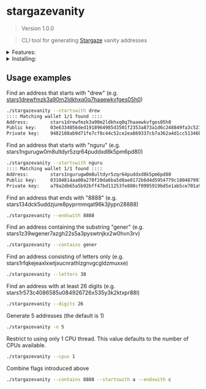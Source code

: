 # stargazevanity

<!--- Don't edit the version line below manually. Let bump2version do it for you. -->
> Version 1.0.0

> CLI tool for generating [Stargaze](https://stargaze.zone/) vanity addresses


<details>
  <summary>Features:</summary>
  
* Generate Umee bech32 vanity addresses
* Use all CPU cores
* Specify a substring that the addresses must
    * start with
    * end with
    * contain
* Set required minimum amount of letters (a-z) or digits (0-9) in the addresses
* Binaries built for Linux, macOS and Windows
  
</details>


<details>
  <summary>Installing:</summary>
  
Download the latest binary release from the [_Releases_](https://github.com/g0odlike/cosmosvanity/releases) page. 

```sh
$ go version
go version go1.17 linux/amd64
$ git clone https://github.com/Northa/cosmosvanity.git && cd cosmosvanity
$ go build -o stargazevanity ./main.go

```
  
</details>

## Usage examples
Find an address that starts with "drew" (e.g. [stars1drewfmzk3a90m2ldkhxq0q7haaewkvfges05h0](https://www.mintscan.io/stargaze/accounts/stars1drewfmzk3a90m2ldkhxq0q7haaewkvfges05h0))
```sh
./stargazevanity --startswith drew
:::: Matching wallet 1/1 found ::::
Address:        stars1drewfmzk3a90m2ldkhxq0q7haaewkvfges05h0
Public key:     03e6334056ded1918964985d3501f2353a873a1d6c248849fa3c521f7b38a65c96
Private key:    9482108ab9d71fe7cf8c44c52ce2ea869337cb7a362a4d1cc51346b504054ce1
```

Find an address that starts with "nguru" (e.g. stars1ngurugw0m8ultdyr5zqr64puddxd8k5pm6pd80)
```sh
./stargazevanity --startswith nguru
:::: Matching wallet 1/1 found ::::
Address:        stars1ngurugw0m8ultdyr5zqr64puddxd8k5pm6pd80
Public key:     03104814aa00a270f20da6ba5d8ae8172b6d4d5954779c180487997a9558041f8c
Private key:    a79a2db65a5b92bff47bd11253fe880cf0995919bd5e1ab5ce701a909c6af1b1
```

Find an address that ends with "8888" (e.g. stars134dck5uddzjure8pyprmmqat96k3jlypn28888)
```bash
./stargazevanity --endswith 8888
```

Find an address containing the substring "gener" (e.g. stars1z39wgener7azgh22s5a3pyswtnjkx2w0hvn3rv)
```bash
./stargazevanity --contains gener
```

Find an address consisting of letters only (e.g. stars1rfqkejeaxlxwtjxucnrathlzgnvgcgldzmuxxe)
```bash
./stargazevanity --letters 38
```

Find an address with at least 26 digits (e.g. stars1r573c4086585u084926726x535y3k2ktxpr88l)
```bash
./stargazevanity --digits 26
```

Generate 5 addresses (the default is 1)
```bash
./stargazevanity -n 5
```

Restrict to using only 1 CPU thread. This value defaults to the number of CPUs available.
```bash
./stargazevanity --cpus 1
```

Combine flags introduced above
```bash
./stargazevanity --contains 8888 --startswith a --endswith c
```
